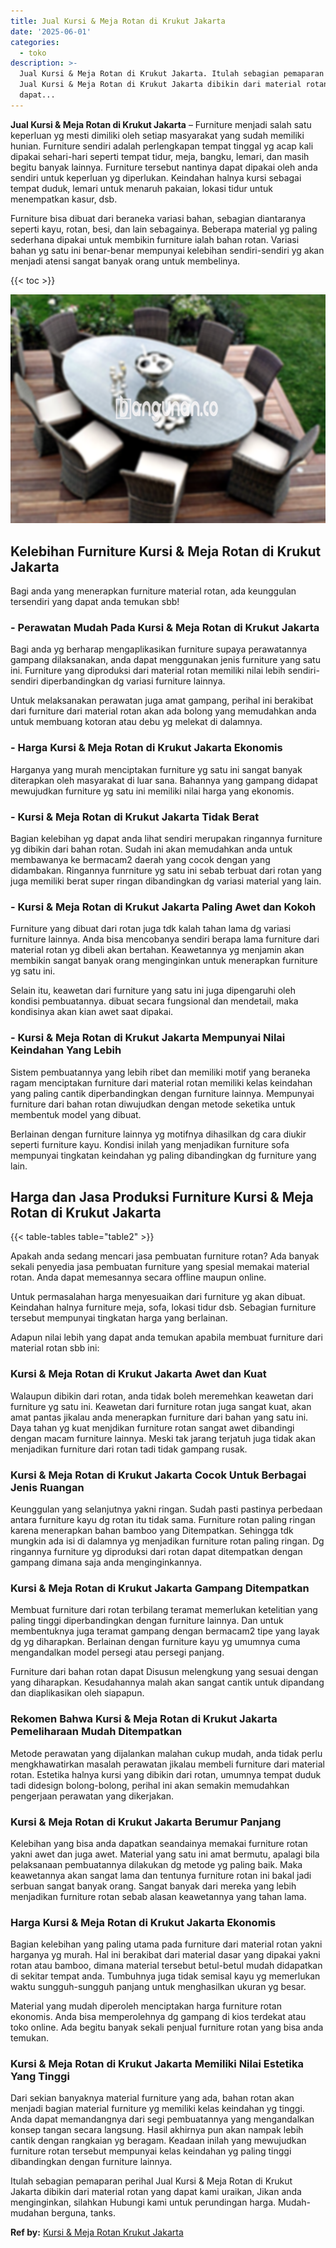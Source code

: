 ```yaml
---
title: Jual Kursi & Meja Rotan di Krukut Jakarta
date: '2025-06-01'
categories:
  - toko
description: >-
  Jual Kursi & Meja Rotan di Krukut Jakarta. Itulah sebagian pemaparan perihal
  Jual Kursi & Meja Rotan di Krukut Jakarta dibikin dari material rotan yang
  dapat...
---
```


**Jual Kursi & Meja Rotan di Krukut Jakarta** – Furniture menjadi salah satu keperluan yg mesti dimiliki oleh setiap masyarakat yang sudah memiliki hunian. Furniture sendiri adalah perlengkapan tempat tinggal yg acap kali dipakai sehari-hari seperti tempat tidur, meja, bangku, lemari, dan masih begitu banyak lainnya. Furniture tersebut nantinya dapat dipakai oleh anda sendiri untuk keperluan yg diperlukan. Keindahan halnya kursi sebagai tempat duduk, lemari untuk menaruh pakaian, lokasi tidur untuk menempatkan kasur, dsb.

Furniture bisa dibuat dari beraneka variasi bahan, sebagian diantaranya seperti kayu, rotan, besi, dan lain sebagainya. Beberapa material yg paling sederhana dipakai untuk membikin furniture ialah bahan rotan. Variasi bahan yg satu ini benar-benar mempunyai kelebihan sendiri-sendiri yg akan menjadi atensi sangat banyak orang untuk membelinya.

{{< toc >}}

![Jual Kursi & Meja Rotan di Krukut Jakarta](/images/kursi-meja-rotan-murah10.png)

## Kelebihan Furniture Kursi & Meja Rotan di Krukut Jakarta

Bagi anda yang menerapkan furniture material rotan, ada keunggulan tersendiri yang dapat anda temukan sbb!

### \- Perawatan Mudah Pada Kursi & Meja Rotan di Krukut Jakarta

Bagi anda yg berharap mengaplikasikan furniture supaya perawatannya gampang dilaksanakan, anda dapat menggunakan jenis furniture yang satu ini. Furniture yang diproduksi dari material rotan memiliki nilai lebih sendiri-sendiri diperbandingkan dg variasi furniture lainnya.

Untuk melaksanakan perawatan juga amat gampang, perihal ini berakibat dari furniture dari material rotan akan ada bolong yang memudahkan anda untuk membuang kotoran atau debu yg melekat di dalamnya.

### \- Harga Kursi & Meja Rotan di Krukut Jakarta Ekonomis

Harganya yang murah menciptakan furniture yg satu ini sangat banyak diterapkan oleh masyarakat di luar sana. Bahannya yang gampang didapat mewujudkan furniture yg satu ini memiliki nilai harga yang ekonomis.

### \- Kursi & Meja Rotan di Krukut Jakarta Tidak Berat

Bagian kelebihan yg dapat anda lihat sendiri merupakan ringannya furniture yg dibikin dari bahan rotan. Sudah ini akan memudahkan anda untuk membawanya ke bermacam2 daerah yang cocok dengan yang didambakan. Ringannya funrniture yg satu ini sebab terbuat dari rotan yang juga memiliki berat super ringan dibandingkan dg variasi material yang lain.

### \- Kursi & Meja Rotan di Krukut Jakarta Paling Awet dan Kokoh

Furniture yang dibuat dari rotan juga tdk kalah tahan lama dg variasi furniture lainnya. Anda bisa mencobanya sendiri berapa lama furniture dari material rotan yg dibeli akan bertahan. Keawetannya yg menjamin akan membikin sangat banyak orang menginginkan untuk menerapkan furniture yg satu ini.

Selain itu, keawetan dari furniture yang satu ini juga dipengaruhi oleh kondisi pembuatannya. dibuat secara fungsional dan mendetail, maka kondisinya akan kian awet saat dipakai.

### \- Kursi & Meja Rotan di Krukut Jakarta Mempunyai Nilai Keindahan Yang Lebih

Sistem pembuatannya yang lebih ribet dan memiliki motif yang beraneka ragam menciptakan furniture dari material rotan memiliki kelas keindahan yang paling cantik diperbandingkan dengan furniture lainnya. Mempunyai furniture dari bahan rotan diwujudkan dengan metode seketika untuk membentuk model yang dibuat.

Berlainan dengan furniture lainnya yg motifnya dihasilkan dg cara diukir seperti furniture kayu. Kondisi inilah yang menjadikan furniture sofa mempunyai tingkatan keindahan yg paling dibandingkan dg furniture yang lain.

## Harga dan Jasa Produksi Furniture Kursi & Meja Rotan di Krukut Jakarta

{{< table-tables table="table2" >}}

Apakah anda sedang mencari jasa pembuatan furniture rotan? Ada banyak sekali penyedia jasa pembuatan furniture yang spesial memakai material rotan. Anda dapat memesannya secara offline maupun online.

Untuk permasalahan harga menyesuaikan dari furniture yg akan dibuat. Keindahan halnya furniture meja, sofa, lokasi tidur dsb. Sebagian furniture tersebut mempunyai tingkatan harga yang berlainan.

Adapun nilai lebih yang dapat anda temukan apabila membuat furniture dari material rotan sbb ini:

### Kursi & Meja Rotan di Krukut Jakarta Awet dan Kuat

Walaupun dibikin dari rotan, anda tidak boleh meremehkan keawetan dari furniture yg satu ini. Keawetan dari furniture rotan juga sangat kuat, akan amat pantas jikalau anda menerapkan furniture dari bahan yang satu ini. Daya tahan yg kuat menjdikan furniture rotan sangat awet dibandingi dengan macam furniture lainnya. Meski tak jarang terjatuh juga tidak akan menjadikan furniture dari rotan tadi tidak gampang rusak.

### Kursi & Meja Rotan di Krukut Jakarta Cocok Untuk Berbagai Jenis Ruangan

Keunggulan yang selanjutnya yakni ringan. Sudah pasti pastinya perbedaan antara furniture kayu dg rotan itu tidak sama. Furniture rotan paling ringan karena menerapkan bahan bamboo yang Ditempatkan. Sehingga tdk mungkin ada isi di dalamnya yg menjadikan furniture rotan paling ringan. Dg ringannya furniture yg diproduksi dari rotan dapat ditempatkan dengan gampang dimana saja anda menginginkannya.

### Kursi & Meja Rotan di Krukut Jakarta Gampang Ditempatkan

Membuat furniture dari rotan terbilang teramat memerlukan ketelitian yang paling tinggi diperbandingkan dengan furniture lainnya. Dan untuk membentuknya juga teramat gampang dengan bermacam2 tipe yang layak dg yg diharapkan. Berlainan dengan furniture kayu yg umumnya cuma mengandalkan model persegi atau persegi panjang.

Furniture dari bahan rotan dapat Disusun melengkung yang sesuai dengan yang diharapkan. Kesudahannya malah akan sangat cantik untuk dipandang dan diaplikasikan oleh siapapun.

### Rekomen Bahwa Kursi & Meja Rotan di Krukut Jakarta Pemeliharaan Mudah Ditempatkan

Metode perawatan yang dijalankan malahan cukup mudah, anda tidak perlu mengkhawatirkan masalah perawatan jikalau membeli furniture dari material rotan. Estetika halnya kursi yang dibikin dari rotan, umumnya tempat duduk tadi didesign bolong-bolong, perihal ini akan semakin memudahkan pengerjaan perawatan yang dikerjakan.

### Kursi & Meja Rotan di Krukut Jakarta Berumur Panjang

Kelebihan yang bisa anda dapatkan seandainya memakai furniture rotan yakni awet dan juga awet. Material yang satu ini amat bermutu, apalagi bila pelaksanaan pembuatannya dilakukan dg metode yg paling baik. Maka keawetannya akan sangat lama dan tentunya furniture rotan ini bakal jadi serbuan sangat banyak orang. Sangat banyak dari mereka yang lebih menjadikan furniture rotan sebab alasan keawetannya yang tahan lama.

### Harga Kursi & Meja Rotan di Krukut Jakarta Ekonomis

Bagian kelebihan yang paling utama pada furniture dari material rotan yakni harganya yg murah. Hal ini berakibat dari material dasar yang dipakai yakni rotan atau bamboo, dimana material tersebut betul-betul mudah didapatkan di sekitar tempat anda. Tumbuhnya juga tidak semisal kayu yg memerlukan waktu sungguh-sungguh panjang untuk menghasilkan ukuran yg besar.

Material yang mudah diperoleh menciptakan harga furniture rotan ekonomis. Anda bisa memperolehnya dg gampang di kios terdekat atau toko online. Ada begitu banyak sekali penjual furniture rotan yang bisa anda temukan.

### Kursi & Meja Rotan di Krukut Jakarta Memiliki Nilai Estetika Yang Tinggi

Dari sekian banyaknya material furniture yang ada, bahan rotan akan menjadi bagian material furniture yg memiliki kelas keindahan yg tinggi. Anda dapat memandangnya dari segi pembuatannya yang mengandalkan konsep tangan secara langsung. Hasil akhirnya pun akan nampak lebih cantik dengan rangkaian yg beragam. Keadaan inilah yang mewujudkan furniture rotan tersebut mempunyai kelas keindahan yg paling tinggi dibandingkan dengan furniture lainnya.

Itulah sebagian pemaparan perihal Jual Kursi & Meja Rotan di Krukut Jakarta dibikin dari material rotan yang dapat kami uraikan, Jikan anda menginginkan, silahkan Hubungi kami untuk perundingan harga. Mudah-mudahan berguna, tanks.

**Ref by:** [Kursi & Meja Rotan Krukut Jakarta](https://id.wikipedia.org/wiki/Kursi)
